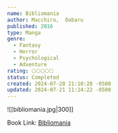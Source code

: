```yaml
---
name: Bibliomania
author: Macchiro,  Oobaru
published: 2016
type: Manga
genre:
  - Fantasy
  - Horror
  - Psychological
  - Adventure
rating: 🌕🌕🌕🌕🌕
status: Completed
created: 2024-07-20 21:10:28 -0500
updated: 2024-07-21 11:24:22 -0500
---
```


![[bibliomania.jpg|300]]

Book Link: [Bibliomania](https://anilist.co/manga/126135/Bibliomania)
